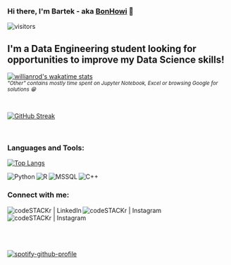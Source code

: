 ### Hi there, I'm Bartek - aka [BonHowi][linkedin] 👋
![visitors](https://visitor-badge.glitch.me/badge?page_id=BonHowi)



## I'm a Data Engineering student looking for opportunities to improve my Data Science skills!



[![willianrod's wakatime stats](https://github-readme-stats.vercel.app/api/wakatime?username=BonHowi&layout=compact)](https://github.com/anuraghazra/github-readme-stats)
<br />
<sub>*"Other" contains mostly time spent on Jupyter Notebook, Excel or browsing Google for solutions :grin:*</sub>

<br />

[![GitHub Streak](http://github-readme-streak-stats.herokuapp.com?user=BonHowi&theme=radical&hide_border=true)](https://git.io/streak-stats)

<br />

### Languages and Tools:

[![Top Langs](https://github-readme-stats.vercel.app/api/top-langs/?username=BonHowi&layout=compact)](https://github.com/anuraghazra/github-readme-stats)


[<img align="left" alt="Python" src="https://img.shields.io/badge/Python-3776AB?style=for-the-badge&logo=python&logoColor=white" />][linkedin]
[<img align="left" alt="R" src="https://img.shields.io/badge/R-276DC3?style=for-the-badge&logo=r&logoColor=white" />][linkedin]
[<img align="left" alt="MSSQL" src="https://img.shields.io/badge/MySQL-00000F?style=for-the-badge&logo=mysql&logoColor=white" />][linkedin]
[<img align="left" alt="C++" src="https://img.shields.io/badge/C%2B%2B-00599C?style=for-the-badge&logo=c%2B%2B&logoColor=white" />][linkedin]

<br />

### Connect with me:

[<img align="left" alt="codeSTACKr | LinkedIn" src="https://img.shields.io/badge/LinkedIn-0077B5?style=for-the-badge&logo=linkedin&logoColor=white" />][linkedin]
[<img align="left" alt="codeSTACKr | Instagram" src="https://img.shields.io/badge/Instagram-E4405F?style=for-the-badge&logo=instagram&logoColor=white" />][instagram]
[<img align="left" alt="codeSTACKr | Instagram" src="https://discord-md-badge.vercel.app/api/shield/308679710823546880"/>][discord]

<br />
<br />
<br />
<br />
<br />

[![spotify-github-profile](https://spotify-github-profile.vercel.app/api/view?uid=fcsp2ab2wc0lkmfgmf13xdtcx&cover_image=true&theme=novatorem)](https://spotify-github-profile.vercel.app/api/view?uid=fcsp2ab2wc0lkmfgmf13xdtcx&redirect=true)


[instagram]: https://www.instagram.com/bonhowi/
[linkedin]: https://www.linkedin.com/in/bartoszadamiec/
[discord]: BonJowi#0119




